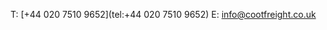 T: [+44 020 7510 9652](tel:+44 020 7510 9652)
E: [info@cootfreight.co.uk](mailto:info@cootfreight.co.uk)
